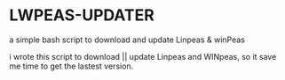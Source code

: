 # LWPEAS-UPDATER
 a simple bash script to download and update Linpeas & winPeas

 i wrote this script to download || update Linpeas and WINpeas,
 so it save me time to get the lastest version. 